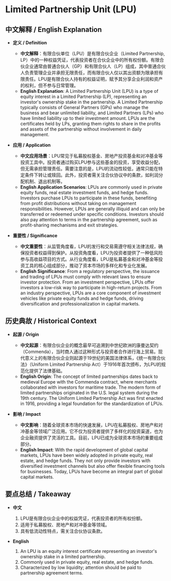# Limited Partnership Unit (LPU)

## 中文解释 / English Explanation

* **定义 / Definition**  
  - **中文解释**：有限合伙单位（LPU）是有限合伙企业（Limited Partnership, LP）中的一种权益凭证，代表投资者在合伙企业中的所有权份额。有限合伙企业通常由普通合伙人（GP）和有限合伙人（LP）组成，其中普通合伙人负责管理企业并承担无限责任，而有限合伙人仅以其出资额为限承担有限责任。LPU是有限合伙人持有的权益证明，赋予其分享企业利润和资产的权利，但不参与日常管理。  
  - **English Explanation**: A Limited Partnership Unit (LPU) is a type of equity interest in a Limited Partnership (LP), representing an investor's ownership stake in the partnership. A Limited Partnership typically consists of General Partners (GPs) who manage the business and bear unlimited liability, and Limited Partners (LPs) who have limited liability up to their investment amount. LPUs are the certificates held by LPs, granting them rights to share in the profits and assets of the partnership without involvement in daily management.

* **应用 / Application**  
  - **中文应用场景**：LPU常见于私募股权基金、房地产投资基金和对冲基金等投资工具中。投资者通过购买LPU参与这些基金的投资，享受收益分配，但无需承担管理责任。需要注意的是，LPU的流动性较低，通常只能在特定条件下转让或赎回。此外，投资者需关注合伙协议中的条款，如利润分配机制、退出机制等。  
  - **English Application Scenarios**: LPUs are commonly used in private equity funds, real estate investment funds, and hedge funds. Investors purchase LPUs to participate in these funds, benefiting from profit distributions without taking on management responsibilities. However, LPUs are generally illiquid and can only be transferred or redeemed under specific conditions. Investors should also pay attention to terms in the partnership agreement, such as profit-sharing mechanisms and exit strategies.

* **重要性 / Significance**  
  - **中文重要性**：从监管角度看，LPU的发行和交易需遵守相关法律法规，确保投资者权益得到保护。从投资角度看，LPU为投资者提供了一种低风险参与高收益项目的方式。从行业角度看，LPU是私募基金和对冲基金等投资工具的核心组成部分，推动了资本市场的多样化和专业化发展。  
  - **English Significance**: From a regulatory perspective, the issuance and trading of LPUs must comply with relevant laws to ensure investor protection. From an investment perspective, LPUs offer investors a low-risk way to participate in high-return projects. From an industry perspective, LPUs are a core component of investment vehicles like private equity funds and hedge funds, driving diversification and professionalization in capital markets.

## 历史典故 / Historical Context

* **起源 / Origin**  
  - **中文起源**：有限合伙企业的概念最早可追溯到中世纪欧洲的康曼达契约（Commenda），当时商人通过这种形式与投资者合作进行海上贸易。现代意义上的有限合伙企业则起源于19世纪的美国法律体系，《统一有限合伙法》（Uniform Limited Partnership Act）于1916年首次颁布，为LPU的规范化提供了法律基础。  
  - **English Origin**: The concept of limited partnerships dates back to medieval Europe with the Commenda contract, where merchants collaborated with investors for maritime trade. The modern form of limited partnerships originated in the U.S. legal system during the 19th century. The Uniform Limited Partnership Act was first enacted in 1916, providing a legal foundation for the standardization of LPUs.

* **影响 / Impact**  
  - **中文影响**：随着全球资本市场的快速发展，LPU在私募股权、房地产和对冲基金等领域广泛应用。它不仅为投资者提供了多样化的投资渠道，也为企业融资提供了灵活的工具。目前，LPU已成为全球资本市场的重要组成部分。  
  - **English Impact**: With the rapid development of global capital markets, LPUs have been widely adopted in private equity, real estate, and hedge funds. They not only provide investors with diversified investment channels but also offer flexible financing tools for businesses. Today, LPUs have become an integral part of global capital markets.

## 要点总结 / Takeaway

* **中文**  
  1. LPU是有限合伙企业中的权益凭证，代表投资者的所有权份额。
  2. 适用于私募股权、房地产和对冲基金等领域。
  3. 具有低流动性特点，需关注合伙协议条款。

* **English**  
  1. An LPU is an equity interest certificate representing an investor's ownership stake in a limited partnership.
  2. Commonly used in private equity, real estate, and hedge funds.
  3. Characterized by low liquidity; attention should be paid to partnership agreement terms.